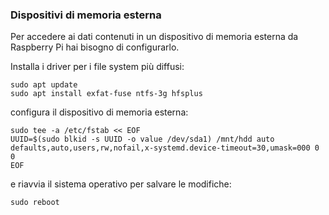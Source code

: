 ### Dispositivi di memoria esterna

Per accedere ai dati contenuti in un dispositivo di memoria esterna da Raspberry Pi hai bisogno di configurarlo.

Installa i driver per i file system più diffusi:
```
sudo apt update
sudo apt install exfat-fuse ntfs-3g hfsplus
```

configura il dispositivo di memoria esterna:
```
sudo tee -a /etc/fstab << EOF
UUID=$(sudo blkid -s UUID -o value /dev/sda1) /mnt/hdd auto defaults,auto,users,rw,nofail,x-systemd.device-timeout=30,umask=000 0 0
EOF
```

e riavvia il sistema operativo per salvare le modifiche:
```
sudo reboot
```
